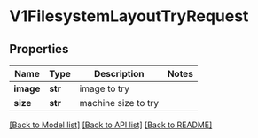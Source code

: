 # V1FilesystemLayoutTryRequest

## Properties
Name | Type | Description | Notes
------------ | ------------- | ------------- | -------------
**image** | **str** | image to try | 
**size** | **str** | machine size to try | 

[[Back to Model list]](../README.md#documentation-for-models) [[Back to API list]](../README.md#documentation-for-api-endpoints) [[Back to README]](../README.md)


